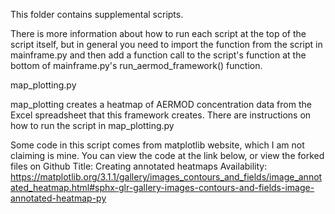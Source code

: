 This folder contains supplemental scripts.

There is more information about how to run each script at the top of the 
script itself, but in general you need to import the function from the script 
in mainframe.py and then add a function call to the script's function at the
bottom of mainframe.py's run_aermod_framework() function. 

map_plotting.py

map_plotting creates a heatmap of AERMOD concentration data from the Excel 
spreadsheet that this framework creates. There are instructions on how to 
run the script in map_plotting.py

Some code in this script comes from matplotlib website, which I am not claiming is mine.
You can view the code at the link below, or view the forked files on Github
Title: Creating annotated heatmaps
Availability: https://matplotlib.org/3.1.1/gallery/images_contours_and_fields/image_annotated_heatmap.html#sphx-glr-gallery-images-contours-and-fields-image-annotated-heatmap-py